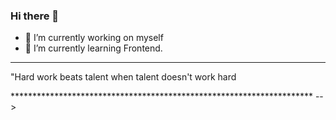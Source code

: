 ### Hi there 👋


- 🔭 I’m currently working on myself
- 🌱 I’m currently learning Frontend.
*********************************************************************
<p>"Hard work beats talent when talent doesn't work hard<p/>
*********************************************************************
-->
